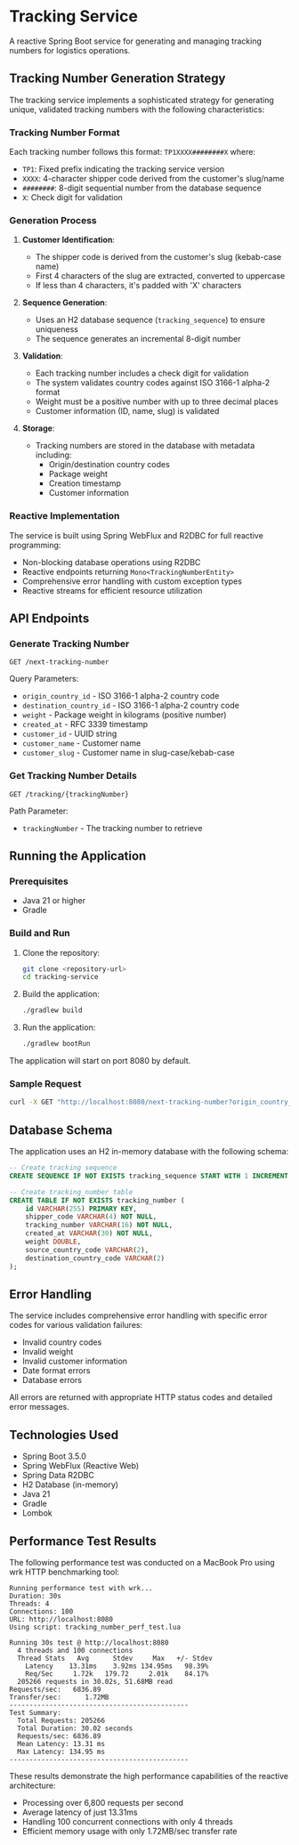 # Tracking Service

A reactive Spring Boot service for generating and managing tracking numbers for logistics operations.

## Tracking Number Generation Strategy

The tracking service implements a sophisticated strategy for generating unique, validated tracking numbers with the following characteristics:

### Tracking Number Format

Each tracking number follows this format: `TP1XXXX########X` where:

- `TP1`: Fixed prefix indicating the tracking service version
- `XXXX`: 4-character shipper code derived from the customer's slug/name
- `########`: 8-digit sequential number from the database sequence
- `X`: Check digit for validation

### Generation Process

1. **Customer Identification**:
   - The shipper code is derived from the customer's slug (kebab-case name)
   - First 4 characters of the slug are extracted, converted to uppercase
   - If less than 4 characters, it's padded with 'X' characters

2. **Sequence Generation**:
   - Uses an H2 database sequence (`tracking_sequence`) to ensure uniqueness
   - The sequence generates an incremental 8-digit number

3. **Validation**:
   - Each tracking number includes a check digit for validation
   - The system validates country codes against ISO 3166-1 alpha-2 format
   - Weight must be a positive number with up to three decimal places
   - Customer information (ID, name, slug) is validated

4. **Storage**:
   - Tracking numbers are stored in the database with metadata including:
     - Origin/destination country codes
     - Package weight
     - Creation timestamp
     - Customer information

### Reactive Implementation

The service is built using Spring WebFlux and R2DBC for full reactive programming:

- Non-blocking database operations using R2DBC
- Reactive endpoints returning `Mono<TrackingNumberEntity>`
- Comprehensive error handling with custom exception types
- Reactive streams for efficient resource utilization

## API Endpoints

### Generate Tracking Number

```
GET /next-tracking-number
```

Query Parameters:
- `origin_country_id` - ISO 3166-1 alpha-2 country code
- `destination_country_id` - ISO 3166-1 alpha-2 country code
- `weight` - Package weight in kilograms (positive number)
- `created_at` - RFC 3339 timestamp
- `customer_id` - UUID string
- `customer_name` - Customer name
- `customer_slug` - Customer name in slug-case/kebab-case

### Get Tracking Number Details

```
GET /tracking/{trackingNumber}
```

Path Parameter:
- `trackingNumber` - The tracking number to retrieve

## Running the Application

### Prerequisites

- Java 21 or higher
- Gradle

### Build and Run

1. Clone the repository:
   ```bash
   git clone <repository-url>
   cd tracking-service
   ```

2. Build the application:
   ```bash
   ./gradlew build
   ```

3. Run the application:
   ```bash
   ./gradlew bootRun
   ```

The application will start on port 8080 by default.

### Sample Request

```bash
curl -X GET "http://localhost:8080/next-tracking-number?origin_country_id=US&destination_country_id=CA&weight=10.5&created_at=2025-05-31T12%3A00%3A00Z&customer_id=123e4567-e89b-12d3-a456-426614174000&customer_name=Acme%20Corporation&customer_slug=acme-corporation"
```

## Database Schema

The application uses an H2 in-memory database with the following schema:

```sql
-- Create tracking sequence
CREATE SEQUENCE IF NOT EXISTS tracking_sequence START WITH 1 INCREMENT BY 1;

-- Create tracking_number table
CREATE TABLE IF NOT EXISTS tracking_number (
    id VARCHAR(255) PRIMARY KEY,
    shipper_code VARCHAR(4) NOT NULL,
    tracking_number VARCHAR(16) NOT NULL,
    created_at VARCHAR(30) NOT NULL,
    weight DOUBLE,
    source_country_code VARCHAR(2),
    destination_country_code VARCHAR(2)
);
```

## Error Handling

The service includes comprehensive error handling with specific error codes for various validation failures:
- Invalid country codes
- Invalid weight
- Invalid customer information
- Date format errors
- Database errors

All errors are returned with appropriate HTTP status codes and detailed error messages.

## Technologies Used

- Spring Boot 3.5.0
- Spring WebFlux (Reactive Web)
- Spring Data R2DBC
- H2 Database (in-memory)
- Java 21
- Gradle
- Lombok

## Performance Test Results

The following performance test was conducted on a MacBook Pro using wrk HTTP benchmarking tool:

```
Running performance test with wrk...
Duration: 30s
Threads: 4
Connections: 100
URL: http://localhost:8080
Using script: tracking_number_perf_test.lua

Running 30s test @ http://localhost:8080
  4 threads and 100 connections
  Thread Stats   Avg      Stdev     Max   +/- Stdev
    Latency    13.31ms    3.92ms 134.95ms   98.39%
    Req/Sec     1.72k   179.72     2.01k    84.17%
  205266 requests in 30.02s, 51.68MB read
Requests/sec:   6836.89
Transfer/sec:      1.72MB
---------------------------------------------
Test Summary:
  Total Requests: 205266
  Total Duration: 30.02 seconds
  Requests/sec: 6836.89
  Mean Latency: 13.31 ms
  Max Latency: 134.95 ms
---------------------------------------------
```

These results demonstrate the high performance capabilities of the reactive architecture:
- Processing over 6,800 requests per second
- Average latency of just 13.31ms
- Handling 100 concurrent connections with only 4 threads
- Efficient memory usage with only 1.72MB/sec transfer rate
